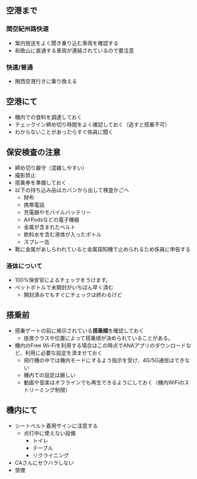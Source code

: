 ## 空港まで
### 関空紀州路快速
* 案内放送をよく聞き乗り込む車両を確認する
* 和歌山に直通する車両が連結されているので要注意
### 快速/普通
* 関西空港行きに乗り換える
  
## 空港にて
* 機内での食料を調達しておく
* チェックイン締め切り時間をよく確認しておく（逃すと搭乗不可）
* わからないことがあったらすぐ係員に聞く

## 保安検査の注意
* 締め切り厳守（混雑しやすい）
* 撮影禁止
* 搭乗券を準備しておく
* 以下の持ち込み品はカバンから出して検査かごへ
    * 財布
    * 携帯電話
    * 充電器やモバイルバッテリー
    * AirPodsなどの電子機器
    * 金属が含まれたベルト
    * 飲料水を含む液体が入ったボトル
    * スプレー缶
* 靴に金属があしらわれていると金属探知機で止められるため係員に申告する
### 液体について
* 100%保安官によるチェックをうけます。
* ペットボトルで未開封がいちばん早く済む
  * 開封済みでもすぐにチェックは終わるけど

<div style="page-break-after: always;"></div>

## 搭乗前
* 搭乗ゲートの前に掲示されている**搭乗順**を確認しておく
  * 座席クラスや位置によって搭乗順が決められていることがある。
* 機内のFree Wi-Fiを利用する場合はこの時点でANAアプリのダウンロードなど、利用に必要な設定を済ませておく
  * 飛行機の中では機内モードにするよう指示を受け、4G/5G通信はできない 
  * 機内での設定は厳しい
  * 動画や音楽はオフラインでも再生できるようにしておく（機内WiFiのストリーミング制限）

## 機内にて
* シートベルト着用サインに注意する
  * 点灯中に使えない設備
    * トイレ
    * テーブル
    * リクライニング 
* CAさんにセクハラしない
* 禁煙
